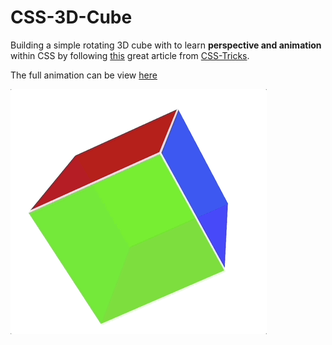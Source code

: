 # CSS-3D-Cube

Building a simple rotating 3D cube with to learn **perspective and animation** within CSS by following [this](https://css-tricks.com/how-css-perspective-works/) great article from [CSS-Tricks](https://css-tricks.com/).

The full animation can be view [here](https://chrissturgeon.github.io/CSS-3D-Cube/)

![Rotating Cube](rotating.gif 'Rotating Cube')

